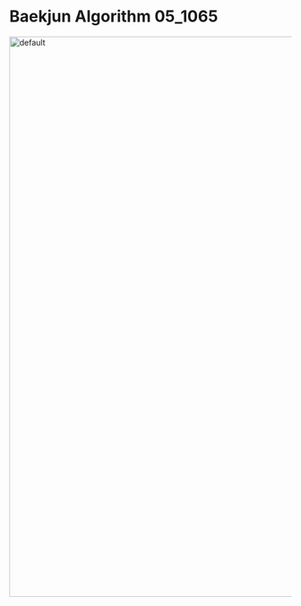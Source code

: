 # Baekjun Algorithm 05_1065

<img width="1000" alt="default" 
src="https://user-images.githubusercontent.com/29402714/43506689-c44daf64-95a5-11e8-99e5-f858b01bddc1.png">

